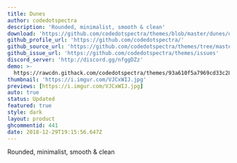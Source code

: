 ```yaml
---
title: Dunes
author: codedotspectra
description: 'Rounded, minimalist, smooth & clean'
download: 'https://github.com/codedotspectra/themes/blob/master/dunes/dunes.theme.css'
github_profile_url: 'https://github.com/codedotspectra/'
github_source_url: 'https://github.com/codedotspectra/themes/tree/master/dunes'
github_issue_url: 'https://github.com/codedotspectra/themes/issues'
discord_server: 'http://discord.gg/nfggDZz'
demo: >-
  https://rawcdn.githack.com/codedotspectra/themes/93a610f5a7969cd33c286a68816ab428f2e2b1a3/dunes/dunes.theme.css
thumbnail: 'https://i.imgur.com/VJCxWIJ.jpg'
previews: [https://i.imgur.com/VJCxWIJ.jpg]
auto: true
status: Updated
featured: true
style: dark
layout: product
ghcommentid: 441
date: 2018-12-29T19:15:56.647Z
---
```

Rounded, minimalist, smooth & clean